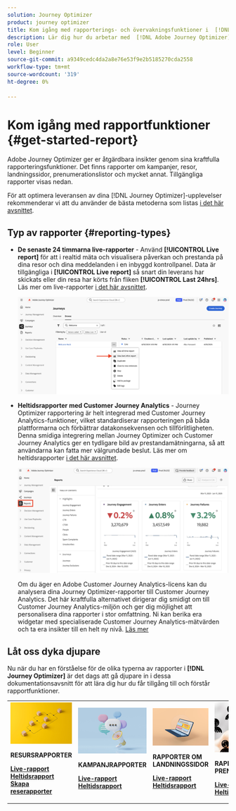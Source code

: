 ```yaml
---
solution: Journey Optimizer
product: journey optimizer
title: Kom igång med rapporterings- och övervakningsfunktioner i  [!DNL Adobe Journey Optimizer]
description: Lär dig hur du arbetar med  [!DNL Adobe Journey Optimizer] rapporterings- och övervakningsfunktioner.
role: User
level: Beginner
source-git-commit: a9349cedc4da2a8e76e53f9e2b5185270cda2558
workflow-type: tm+mt
source-wordcount: '319'
ht-degree: 0%

---
```


# Kom igång med rapportfunktioner {#get-started-report}

Adobe Journey Optimizer ger er åtgärdbara insikter genom sina kraftfulla rapporteringsfunktioner. Det finns rapporter om kampanjer, resor, landningssidor, prenumerationslistor och mycket annat. Tillgängliga rapporter visas nedan.

För att optimera leveransen av dina [!DNL Journey Optimizer]-upplevelser rekommenderar vi att du använder de bästa metoderna som listas [i det här avsnittet](deliverability.md).


## Typ av rapporter {#reporting-types}

* **De senaste 24 timmarna live-rapporter** - Använd **[!UICONTROL Live report]** för att i realtid mäta och visualisera påverkan och prestanda på dina resor och dina meddelanden i en inbyggd kontrollpanel. Data är tillgängliga i **[!UICONTROL Live report]** så snart din leverans har skickats eller din resa har körts från fliken **[!UICONTROL Last 24hrs]**. Läs mer om live-rapporter [i det här avsnittet](live-report.md).

  ![](assets/report_journey.png)


* **Heltidsrapporter med Customer Journey Analytics** - Journey Optimizer rapportering är helt integrerad med Customer Journey Analytics-funktioner, vilket standardiserar rapporteringen på båda plattformarna och förbättrar datakonsekvensen och tillförlitligheten. Denna smidiga integrering mellan Journey Optimizer och Customer Journey Analytics ger en tydligare bild av prestandamätningarna, så att användarna kan fatta mer välgrundade beslut. Läs mer om heltidsrapporter [i det här avsnittet](report-gs-cja.md).

  ![](assets/gs-cja-report-1.png)

  Om du äger en Adobe Customer Journey Analytics-licens kan du analysera dina Journey Optimizer-rapporter till Customer Journey Analytics. Det här kraftfulla alternativet dirigerar dig smidigt om till Customer Journey Analytics-miljön och ger dig möjlighet att personalisera dina rapporter i stor omfattning. Ni kan berika era widgetar med specialiserade Customer Journey Analytics-mätvärden och ta era insikter till en helt ny nivå. [Läs mer](report-cja-manage.md)


## Låt oss dyka djupare

Nu när du har en förståelse för de olika typerna av rapporter i **[!DNL Journey Optimizer]** är det dags att gå djupare in i dessa dokumentationsavsnitt för att lära dig hur du får tillgång till och förstår rapportfunktioner.


<table style="table-layout:fixed"><tr style="border: 0;">
<td>
<img alt="Reserapporter" src="../assets/do-not-localize/start-journey.jpeg">
<div>
<p><strong>RESURSRAPPORTER</strong></p>
</div>
<div>
<a href="journey-live-report.md"><strong>Live-rapport</strong></a>
</div>
<div>
<a href="journey-global-report-cja.md"><strong>Heltidsrapport</strong></a>
</div>
<div>
<a href="sharing-overview.md"><strong>Skapa reserapporter</strong></a>
</div>
<p>
<p>
</td>
<td>
<img alt="Kampanjrapporter" src="../assets/do-not-localize/start-campaign.jpeg">
<div>
<p><strong>KAMPANJRAPPORTER</strong></p>
</div>
<div>
<a href="campaign-live-report.md"><strong>Live-rapport</strong></a>
</div>
<div>
<a href="campaign-global-report-cja.md"><strong>Heltidsrapport</strong></a>
</div>
<p>
<p>
</td>
<td>
<img alt="Rapporter om landningssidor" src="../assets/do-not-localize/start-interface.jpeg">
<div>
<p><strong>RAPPORTER OM LANDNINGSSIDOR</strong></p>
</div>
<div>
<a href="lp-report-live.md"><strong>Live-rapport</strong></a>
</div>
<div>
<a href="lp-report-global-cja.md"><strong>Heltidsrapport</strong></a>
</div>
<p>
<p>
</td>
<td>
<img alt="Rapporter om prenumerationslistor" src="../assets/do-not-localize/role.jpg">
<div>
<p><strong>RAPPORTER OM PRENUMERATIONSLISTA</strong></p>
</div>
<div>
<a href="subscription-report-live.md"><strong>Live-rapport</strong></a>
</div>
<div>
<a href="subscription-report-global-cja.md"><strong>Heltidsrapport</strong></a>
</div>
<p>
<p>
</td>
</tr></table>
